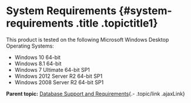 System Requirements {#system-requirements .title .topictitle1}
===================

<div class="body conbody">

This product is tested on the following Microsoft Windows Desktop Operating Systems:

-   Windows 10 64-bit
-   Windows 8.1 64-bit
-   Windows 7 Ultimate 64-bit SP1
-   Windows 2012 Server R2 64-bit SP1
-   Windows 2008 Server R2 64-bit SP1

</div>

<div class="related-links" functx="http://www.functx.com">

<div class="related-links-title">

</div>

<div class="familylinks">

<div class="parentlink">

**Parent topic:** [Database Support and Requirements](guide/introduction/../../guide/introduction/databasesupport.html){.- .topic/link .ajaxLink}

</div>

</div>

</div>

